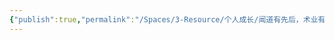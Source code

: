 ```yaml
---
{"publish":true,"permalink":"/Spaces/3-Resource/个人成长/闻道有先后，术业有专攻.md","title":"闻道有先后，术业有专攻","created":"2022-06-09","modified":"2023-03-14","published":"2025-07-13T23:44:32.296+08:00","cssclasses":""}
---
```



